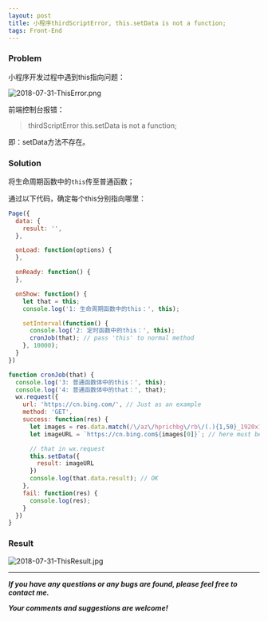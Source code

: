 ```yaml
---
layout: post
title: 小程序thirdScriptError, this.setData is not a function;
tags: Front-End
---
```


### Problem

小程序开发过程中遇到this指向问题：

![2018-07-31-ThisError.png](https://github.com/heartsuit/heartsuit.github.io/raw/master/pictures/2018-07-31-ThisError.png)

前端控制台报错：

> thirdScriptError this.setData is not a function;

即：setData方法不存在。

### Solution

将生命周期函数中的`this`传至普通函数；

通过以下代码，确定每个this分别指向哪里：

``` javascript
Page({
  data: {
    result: '',
  },

  onLoad: function(options) {
  },

  onReady: function() {
  },

  onShow: function() {
    let that = this;
    console.log('1: 生命周期函数中的this：', this);

    setInterval(function() {
      console.log('2: 定时函数中的this：', this);
      cronJob(that); // pass 'this' to normal method
    }, 10000);
  }
})

function cronJob(that) {
  console.log('3: 普通函数体中的this：', this);
  console.log('4: 普通函数体中的that：', that);
  wx.request({
    url: 'https://cn.bing.com/', // Just as an example
    method: 'GET',
    success: function(res) {
      let images = res.data.match(/\/az\/hprichbg\/rb\/(.){1,50}_1920x1080\.jpg/g); // regular expression
      let imageURL = `https://cn.bing.com${images[0]}`; // here must be https

      // that in wx.request
      this.setData({
        result: imageURL
      })
      console.log(that.data.result); // OK
    },
    fail: function(res) {
      console.log(res);
    }
  })
}
```

### Result

![2018-07-31-ThisResult.jpg](https://github.com/heartsuit/heartsuit.github.io/raw/master/pictures/2018-07-31-ThisResult.jpg)

---
***If you have any questions or any bugs are found, please feel free to contact me.***

***Your comments and suggestions are welcome!***